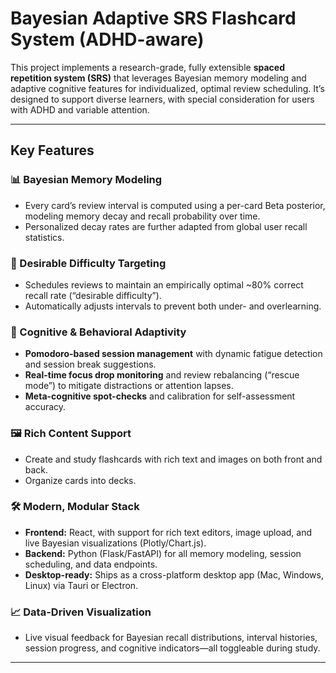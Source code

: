 # Bayesian Adaptive SRS Flashcard System (ADHD-aware)

This project implements a research-grade, fully extensible **spaced repetition system (SRS)** that leverages Bayesian memory modeling and adaptive cognitive features for individualized, optimal review scheduling. It’s designed to support diverse learners, with special consideration for users with ADHD and variable attention.

---

## Key Features

### 📊 Bayesian Memory Modeling
- Every card’s review interval is computed using a per-card Beta posterior, modeling memory decay and recall probability over time.
- Personalized decay rates are further adapted from global user recall statistics.

### 🎯 Desirable Difficulty Targeting
- Schedules reviews to maintain an empirically optimal ~80% correct recall rate (“desirable difficulty”).
- Automatically adjusts intervals to prevent both under- and overlearning.

### 🧠 Cognitive & Behavioral Adaptivity
- **Pomodoro-based session management** with dynamic fatigue detection and session break suggestions.
- **Real-time focus drop monitoring** and review rebalancing (“rescue mode”) to mitigate distractions or attention lapses.
- **Meta-cognitive spot-checks** and calibration for self-assessment accuracy.

### 🖼️ Rich Content Support
- Create and study flashcards with rich text and images on both front and back.
- Organize cards into decks.

### 🛠️ Modern, Modular Stack
- **Frontend:** React, with support for rich text editors, image upload, and live Bayesian visualizations (Plotly/Chart.js).
- **Backend:** Python (Flask/FastAPI) for all memory modeling, session scheduling, and data endpoints.
- **Desktop-ready:** Ships as a cross-platform desktop app (Mac, Windows, Linux) via Tauri or Electron.

### 📈 Data-Driven Visualization
- Live visual feedback for Bayesian recall distributions, interval histories, session progress, and cognitive indicators—all toggleable during study.

---


